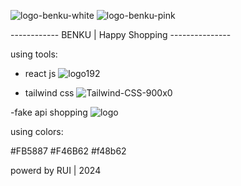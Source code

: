 ![logo-benku-white](https://github.com/RUI-com/Benku-happy-shopping/assets/139192231/67572ca5-79ad-43a2-ab5e-7b1e4d816d57)
![logo-benku-pink](https://github.com/RUI-com/Benku-happy-shopping/assets/139192231/3a5739fb-21d4-4500-a8ae-71eef73e5fb4)

------------ BENKU | Happy Shopping ---------------

using tools:

- react js
![logo192](https://github.com/RUI-com/Benku-happy-shopping/assets/139192231/05fcb2f9-b24c-4088-8370-4aa05c8e476d)

- tailwind css
  ![Tailwind-CSS-900x0](https://github.com/RUI-com/Benku-happy-shopping/assets/139192231/b7932b60-3019-433f-a87e-873a22542cc4)

-fake api shopping
![logo](https://github.com/RUI-com/Benku-happy-shopping/assets/139192231/fef34251-5809-40a3-bc1b-e23f3a454d94)

using colors:

#FB5887
#F46B62
#f48b62

powerd by RUI | 2024
